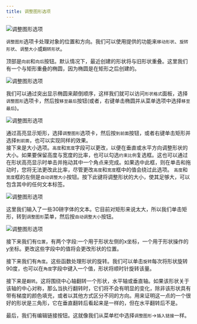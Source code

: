 ```yaml
---
title: 调整图形选项
---
```


 ![调整图形选项](/docs/themes/freedgo/rang_option.png "调整图形选项") 
 
`调整图形`选项卡处理对象的位置和方向。我们可以使用提供的功能来`移动形状`、`旋转形状`、`调整大小`或`翻转形状`。


顶部是`向前`和`向后`按钮。默认情况下，最近创建的形状将与旧形状重叠。这里我们有一个与矩形重叠的椭圆，因为椭圆是在矩形之后创建的。

 ![调整图形选项](/docs/themes/freedgo/rang_option1.png "调整图形选项") 

 
我们可以通过突出显示椭圆来颠倒顺序，这样我们就可以访问`形状格式`面板，选择`调整图形`选项卡，然后按`移至最后`按钮(或者，右键单击椭圆并从菜单选项中选择`移至最后`)。

 ![调整图形选项](/docs/themes/freedgo/rang_option2.png "调整图形选项") 
 	
通过高亮显示矩形，选择`调整图形`选项卡，然后按`到前面`按钮，或者右键单击矩形并选择`到前面`，也可以实现同样的效果。	
接下来是大小选项。`高度`和`宽度`字段可以更改，以便在垂直或水平方向调整形状的大小。如果要保留高度与宽度的比率，也可以勾选`约束比例`复选框。这也可以通过在形状高亮显示时单击并拖动其中一个角点来完成。如果选中此框，则在单击和拖动时，您将无法更改此比率，尽管更改`高度`和`宽度`框中的值会绕过此选项。
`高度`和`宽度`框的左侧是`自动调整大小`按钮。按下此键将调整形状的大小，使其足够大，可以包含其中的任何文本标签。

 ![调整图形选项](/docs/themes/freedgo/rang_option3.png "调整图形选项") 
 
这里我们输入了一些30磅字体的文本。它目前对矩形来说太大，所以我们单击矩形，转到`调整图形`菜单，然后按`自动调整大小`按钮。
 
  ![调整图形选项](/docs/themes/freedgo/rang_option4.png "调整图形选项") 

接下来我们有`位置`，有两个字段:一个用于形状左侧的x坐标，一个用于形状操作的y坐标。更改这些字段中的值将会更改形状的位置。

接下来我们有`角度`。这些函数处理形状的旋转。我们可以单击`旋转`每次将形状旋转90度，也可以在`角度`字段中键入一个值，形状将顺时针旋转该量。
 
接下来是`翻转`。这将围绕中心轴翻转一个形状，水平轴或垂直轴。如果该形状关于该轴的中心对称，那么当执行翻转时，它们将不会有明显的变化，除非该形状具有带有梯度的颜色填充，或者以其他方式区分不同的方向。用来证明这一点的一个很好的形状是三角形，它在垂直翻转后看起来是一样的，但在水平翻转后不是。

最后，我们有编辑链接按钮。这就像我们从菜单栏中选择`调整图形`->`插入链接`一样。


